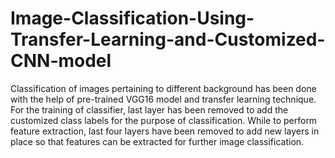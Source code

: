 # Image-Classification-Using-Transfer-Learning-and-Customized-CNN-model
Classification of images pertaining to different background has been done with the help of
pre-trained VGG16 model and transfer learning technique. For the training of classifier, last
layer has been removed to add the customized class labels for the purpose of classification.
While to perform feature extraction, last four layers have been removed to add new layers
in place so that features can be extracted for further image classification.
